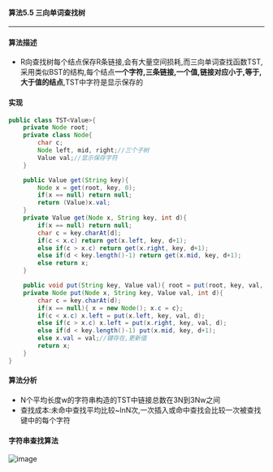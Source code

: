 #### 算法5.5 三向单词查找树
---

#### 算法描述
+ R向查找树每个结点保存R条链接,会有大量空间损耗,而三向单词查找函数TST,采用类似BST的结构,每个结点**一个字符,三条链接,一个值,链接对应小于,等于,大于值的结点**,TST中字符是显示保存的

#### 实现
```Java
public class TST<Value>{
    private Node root;
    private class Node{
        char c;
        Node left, mid, right;//三个子树
        Value val;//显示保存字符
    }

    public Value get(String key){
        Node x = get(root, key, 0);
        if(x == null) return null;
        return (Value)x.val;
    }
    private Value get(Node x, String key, int d){
        if(x == null) return null;
        char c = key.charAt[d];
        if(c < x.c) return get(x.left, key, d+1);
        else if(c > x.c) return get(x.right, key, d+1);
        else if(d < key.length()-1) return get(x.mid, key, d+1);
        else return x;
    }

    public void put(String key, Value val){ root = put(root, key, val, 0);}
    private Node put(Node x, String key, Value val, int d){
        char c = key.charAt(d);
        if(x == null){ x = new Node(); x.c = c};
        if(c < x.c) x.left = put(x.left, key, val, d);
        else if(c > x.c) x.left = put(x.right, key, val, d);
        else if(d < key.length()-1) put(x.mid, key, d+1);
        else x.val = val;//键存在,更新值
        return x;
    }
}
```

#### 算法分析
+ N个平均长度w的字符串构造的TST中链接总数在3N到3Nw之间
+ 查找成本:未命中查找平均比较~lnN次,一次插入或命中查找会比较一次被查找键中的每个字符

#### 字符串查找算法

![image](https://github.com/NepJNQ/algs4Note/raw/master/5-String/string.png)